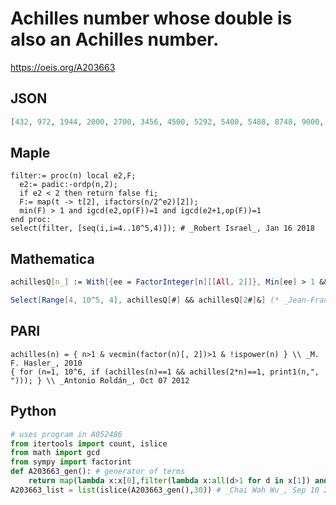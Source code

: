 # Achilles number whose double is also an Achilles number\.
https://oeis.org/A203663
## JSON
```JSON
[432, 972, 1944, 2000, 2700, 3456, 4500, 5292, 5400, 5488, 8748, 9000, 10584, 10800, 12348, 12500, 13068, 15552, 16000, 17496, 18000, 18252, 21168, 21296, 21600, 24300, 24500, 24696, 25000, 26136]
```
## Maple
```Maple
filter:= proc(n) local e2,F;
  e2:= padic:-ordp(n,2);
  if e2 < 2 then return false fi;
  F:= map(t -> t[2], ifactors(n/2^e2)[2]);
  min(F) > 1 and igcd(e2,op(F))=1 and igcd(e2+1,op(F))=1
end proc:
select(filter, [seq(i,i=4..10^5,4)]); # _Robert Israel_, Jan 16 2018
```
## Mathematica
```Mathematica
achillesQ[n_] := With[{ee = FactorInteger[n][[All, 2]]}, Min[ee] > 1 && GCD@@ee == 1];
```
```Mathematica
Select[Range[4, 10^5, 4], achillesQ[#] && achillesQ[2#]&] (* _Jean-François Alcover_, Sep 25 2020 *)
```
## PARI
```PARI
achilles(n) = { n>1 & vecmin(factor(n)[, 2])>1 & !ispower(n) } \\ _M. F. Hasler_, 2010
{ for (n=1, 10^6, if (achilles(n)==1 && achilles(2*n)==1, print1(n,", "))); } \\ _Antonio Roldán_, Oct 07 2012
```
## Python
```Python
# uses program in A052486
from itertools import count, islice
from math import gcd
from sympy import factorint
def A203663_gen(): # generator of terms
    return map(lambda x:x[0],filter(lambda x:all(d>1 for d in x[1]) and gcd(*x[1])==1,map(lambda x: (x,factorint(x<<1).values()),(A052486(i) for i in count(1)))))
A203663_list = list(islice(A203663_gen(),30)) # _Chai Wah Wu_, Sep 10 2024
```
